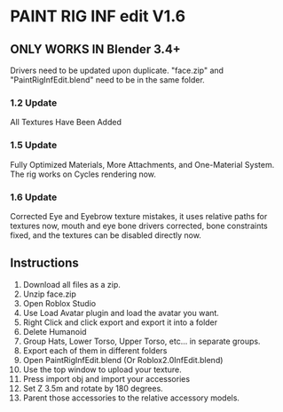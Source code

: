 # PAINT RIG INF edit V1.6
## ONLY WORKS IN Blender 3.4+
Drivers need to be updated upon duplicate.
"face.zip" and "PaintRigInfEdit.blend" need to be in the same folder.
### 1.2 Update
All Textures Have Been Added
### 1.5 Update
Fully Optimized Materials, More Attachments, and One-Material System. The rig works on Cycles rendering now.
### 1.6 Update
Corrected Eye and Eyebrow texture mistakes, it uses relative paths for textures now, mouth and eye bone drivers corrected, bone constraints fixed, and the textures can be disabled directly now.
## Instructions
1. Download all files as a zip.
2. Unzip face.zip
3. Open Roblox Studio
4. Use Load Avatar plugin and load the avatar you want.
5. Right Click and click export and export it into a folder
6. Delete Humanoid
7. Group Hats, Lower Torso, Upper Torso, etc... in separate groups.
8. Export each of them in different folders
9. Open PaintRigInfEdit.blend (Or Roblox2.0InfEdit.blend)
10. Use the top window to upload your texture.
11. Press import obj and import your accessories
12. Set Z 3.5m and rotate by 180 degrees.
13. Parent those accessories to the relative accessory models.
